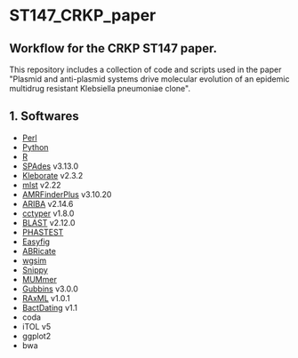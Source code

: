 # ST147_CRKP_paper
## Workflow for the CRKP ST147 paper.

This repository includes a collection of code and scripts used in the paper "Plasmid and anti-plasmid systems drive molecular evolution of an epidemic multidrug resistant Klebsiella pneumoniae clone".
## 1. Softwares
- [Perl](https://www.perl.org/) 
- [Python](https://www.python.org/)
- [R](https://www.r-project.org/)
- [SPAdes](https://github.com/ablab/spades) v3.13.0
- [Kleborate](https://github.com/klebgenomics/Kleborate) v2.3.2
- [mlst](https://github.com/tseemann/mlst) v2.22
- [AMRFinderPlus](https://github.com/ncbi/amr) v3.10.20
- [ARIBA](https://github.com/sanger-pathogens/ariba) v2.14.6
- [cctyper](https://github.com/Russel88/CRISPRCasTyper) v1.8.0
- [BLAST](https://ftp.ncbi.nlm.nih.gov/blast/executables/LATEST/) v2.12.0
- [PHASTEST](https://phaster.ca/)
- [Easyfig](https://mjsull.github.io/Easyfig/)
- [ABRicate](https://github.com/tseemann/abricate)
- [wgsim](https://github.com/lh3/wgsim)
- [Snippy](https://github.com/tseemann/snippy)
- [MUMmer](https://mummer.sourceforge.net/)
- [Gubbins](https://github.com/nickjcroucher/gubbins) v3.0.0
- [RAxML](https://github.com/amkozlov/raxml-ng) v1.0.1
- [BactDating](https://github.com/xavierdidelot/BactDating) v1.1
- coda
- iTOL v5
- ggplot2
- bwa
